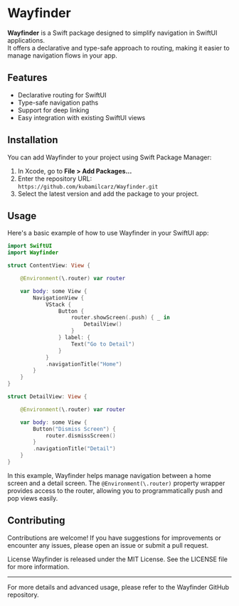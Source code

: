 # Wayfinder

**Wayfinder** is a Swift package designed to simplify navigation in SwiftUI applications.  
It offers a declarative and type-safe approach to routing, making it easier to manage navigation flows in your app.

## Features

- Declarative routing for SwiftUI
- Type-safe navigation paths
- Support for deep linking
- Easy integration with existing SwiftUI views

## Installation

You can add Wayfinder to your project using Swift Package Manager:

1. In Xcode, go to **File > Add Packages...**
2. Enter the repository URL:
    ```https://github.com/kubamilcarz/Wayfinder.git```
3. Select the latest version and add the package to your project.

## Usage

Here's a basic example of how to use Wayfinder in your SwiftUI app:

```swift
import SwiftUI
import Wayfinder

struct ContentView: View {

    @Environment(\.router) var router

    var body: some View {
        NavigationView {
            VStack {
                Button {
                    router.showScreen(.push) { _ in
                        DetailView()
                    }
                } label: {
                    Text("Go to Detail")
                }
            }
            .navigationTitle("Home")
        }
    }
}

struct DetailView: View {

    @Environment(\.router) var router

    var body: some View {
        Button("Dismiss Screen") {
            router.dismissScreen()
        }
        .navigationTitle("Detail")
    }
}
```

In this example, Wayfinder helps manage navigation between a home screen and a detail screen. The `@Environment(\.router)` property wrapper provides access to the router, allowing you to programmatically push and pop views easily.

## Contributing
Contributions are welcome! If you have suggestions for improvements or encounter any issues, please open an issue or submit a pull request.

License
Wayfinder is released under the MIT License. See the LICENSE file for more information.

---

For more details and advanced usage, please refer to the Wayfinder GitHub repository.
